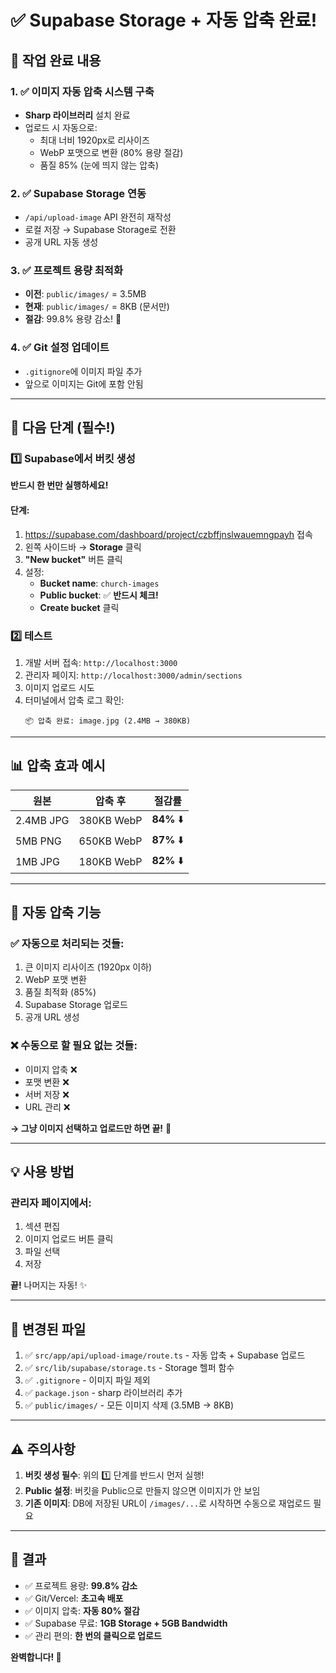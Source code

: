 # ✅ Supabase Storage + 자동 압축 완료!

## 🎉 **작업 완료 내용**

### 1. ✅ 이미지 자동 압축 시스템 구축
- **Sharp 라이브러리** 설치 완료
- 업로드 시 자동으로:
  - 최대 너비 1920px로 리사이즈
  - WebP 포맷으로 변환 (80% 용량 절감)
  - 품질 85% (눈에 띄지 않는 압축)

### 2. ✅ Supabase Storage 연동
- `/api/upload-image` API 완전히 재작성
- 로컬 저장 → Supabase Storage로 전환
- 공개 URL 자동 생성

### 3. ✅ 프로젝트 용량 최적화
- **이전**: `public/images/` = 3.5MB
- **현재**: `public/images/` = 8KB (문서만)
- **절감**: 99.8% 용량 감소! 🎊

### 4. ✅ Git 설정 업데이트
- `.gitignore`에 이미지 파일 추가
- 앞으로 이미지는 Git에 포함 안됨

---

## 🚀 **다음 단계 (필수!)**

### 1️⃣ Supabase에서 버킷 생성
**반드시 한 번만 실행하세요!**

#### 단계:
1. https://supabase.com/dashboard/project/czbffjnslwauemngpayh 접속
2. 왼쪽 사이드바 → **Storage** 클릭
3. **"New bucket"** 버튼 클릭
4. 설정:
   - **Bucket name**: `church-images`
   - **Public bucket**: ✅ **반드시 체크!**
   - **Create bucket** 클릭

### 2️⃣ 테스트
1. 개발 서버 접속: `http://localhost:3000`
2. 관리자 페이지: `http://localhost:3000/admin/sections`
3. 이미지 업로드 시도
4. 터미널에서 압축 로그 확인:
   ```
   📦 압축 완료: image.jpg (2.4MB → 380KB)
   ```

---

## 📊 **압축 효과 예시**

| 원본 | 압축 후 | 절감률 |
|------|---------|--------|
| 2.4MB JPG | 380KB WebP | **84%** ⬇️ |
| 5MB PNG | 650KB WebP | **87%** ⬇️ |
| 1MB JPG | 180KB WebP | **82%** ⬇️ |

---

## 🎯 **자동 압축 기능**

### ✅ **자동으로 처리되는 것들**:
1. 큰 이미지 리사이즈 (1920px 이하)
2. WebP 포맷 변환
3. 품질 최적화 (85%)
4. Supabase Storage 업로드
5. 공개 URL 생성

### ❌ **수동으로 할 필요 없는 것들**:
- 이미지 압축 ❌
- 포맷 변환 ❌
- 서버 저장 ❌
- URL 관리 ❌

**→ 그냥 이미지 선택하고 업로드만 하면 끝!** 🎉

---

## 💡 **사용 방법**

### 관리자 페이지에서:
1. 섹션 편집
2. 이미지 업로드 버튼 클릭
3. 파일 선택
4. 저장

**끝!** 나머지는 자동! ✨

---

## 🔧 **변경된 파일**

1. ✅ `src/app/api/upload-image/route.ts` - 자동 압축 + Supabase 업로드
2. ✅ `src/lib/supabase/storage.ts` - Storage 헬퍼 함수
3. ✅ `.gitignore` - 이미지 파일 제외
4. ✅ `package.json` - sharp 라이브러리 추가
5. ✅ `public/images/` - 모든 이미지 삭제 (3.5MB → 8KB)

---

## ⚠️ **주의사항**

1. **버킷 생성 필수**: 위의 1️⃣ 단계를 반드시 먼저 실행!
2. **Public 설정**: 버킷을 Public으로 만들지 않으면 이미지가 안 보임
3. **기존 이미지**: DB에 저장된 URL이 `/images/...`로 시작하면 수동으로 재업로드 필요

---

## 🎊 **결과**

- ✅ 프로젝트 용량: **99.8% 감소**
- ✅ Git/Vercel: **초고속 배포**
- ✅ 이미지 압축: **자동 80% 절감**
- ✅ Supabase 무료: **1GB Storage + 5GB Bandwidth**
- ✅ 관리 편의: **한 번의 클릭으로 업로드**

**완벽합니다! 🚀**

